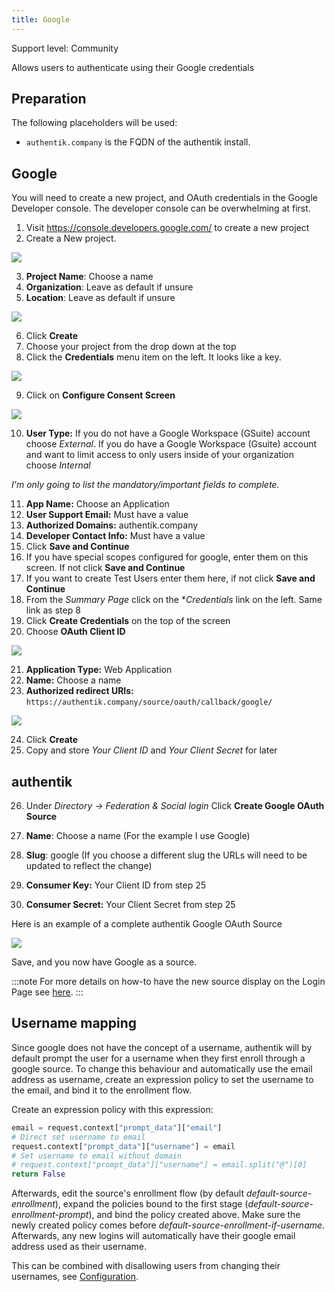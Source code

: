 ```yaml
---
title: Google
---
```


<span class="badge badge--secondary">Support level: Community</span>

Allows users to authenticate using their Google credentials

## Preparation

The following placeholders will be used:

- `authentik.company` is the FQDN of the authentik install.

## Google

You will need to create a new project, and OAuth credentials in the Google Developer console. The developer console can be overwhelming at first.

1. Visit https://console.developers.google.com/ to create a new project
2. Create a New project.

![](./googledeveloper1.png)

3. **Project Name**: Choose a name
4. **Organization**: Leave as default if unsure
5. **Location**: Leave as default if unsure

![](./googledeveloper2.png)

6. Click **Create**
7. Choose your project from the drop down at the top
8. Click the **Credentials** menu item on the left. It looks like a key.

![](./googledeveloper3.png)

9. Click on **Configure Consent Screen**

![](./googledeveloper4.png)

10. **User Type:** If you do not have a Google Workspace (GSuite) account choose _External_. If you do have a Google Workspace (Gsuite) account and want to limit access to only users inside of your organization choose _Internal_

_I'm only going to list the mandatory/important fields to complete._

11. **App Name:** Choose an Application
12. **User Support Email:** Must have a value
13. **Authorized Domains:** authentik.company
14. **Developer Contact Info:** Must have a value
15. Click **Save and Continue**
16. If you have special scopes configured for google, enter them on this screen. If not click **Save and Continue**
17. If you want to create Test Users enter them here, if not click **Save and Continue**
18. From the _Summary Page_ click on the \*_Credentials_ link on the left. Same link as step 8
19. Click **Create Credentials** on the top of the screen
20. Choose **OAuth Client ID**

![](./googledeveloper5.png)

21. **Application Type:** Web Application
22. **Name:** Choose a name
23. **Authorized redirect URIs:** `https://authentik.company/source/oauth/callback/google/`

![](./googledeveloper6.png)

24. Click **Create**
25. Copy and store _Your Client ID_ and _Your Client Secret_ for later

## authentik

26. Under _Directory -> Federation & Social login_ Click **Create Google OAuth Source**

27. **Name**: Choose a name (For the example I use Google)
28. **Slug**: google (If you choose a different slug the URLs will need to be updated to reflect the change)
29. **Consumer Key:** Your Client ID from step 25
30. **Consumer Secret:** Your Client Secret from step 25

Here is an example of a complete authentik Google OAuth Source

![](./authentiksource.png)

Save, and you now have Google as a source.

:::note
For more details on how-to have the new source display on the Login Page see [here](../../index.md#add-sources-to-default-login-page).
:::

## Username mapping

Since google does not have the concept of a username, authentik will by default prompt the user for a username when they first enroll through a google source. To change this behaviour and automatically use the email address as username, create an expression policy to set the username to the email, and bind it to the enrollment flow.

Create an expression policy with this expression:

```python
email = request.context["prompt_data"]["email"]
# Direct set username to email
request.context["prompt_data"]["username"] = email
# Set username to email without domain
# request.context["prompt_data"]["username"] = email.split("@")[0]
return False
```

Afterwards, edit the source's enrollment flow (by default _default-source-enrollment_), expand the policies bound to the first stage (_default-source-enrollment-prompt_), and bind the policy created above. Make sure the newly created policy comes before _default-source-enrollment-if-username_. Afterwards, any new logins will automatically have their google email address used as their username.

This can be combined with disallowing users from changing their usernames, see [Configuration](../../../../sys-mgmt/settings.md#allow-users-to-change-username).
